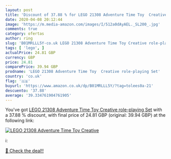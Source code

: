 ```yaml
---
layout: post
title: 'Discount of 37.88 % for LEGO 21308 Adventure Time Toy  Creative '
date: 2020-04-08 20:12:44
image: 'https://m.media-amazon.com/images/I/512a0dAyAEL._SL200_.jpg'
comments: true
category: ofertas
author: ring
slug: 'B01MRLLL5Y-co.uk LEGO 21308 Adventure Time Toy Creative role-playing Set'
tags: [ 'lego', ]
actualPrice: 24.81 GBP
currency: GBP
price: 24.81
comparePrice: 39.94 GBP
prodname: 'LEGO 21308 Adventure Time Toy  Creative role-playing Set'
country: 'co.uk'
flag: '🇬🇧'
buyurl: 'https://www.amazon.co.uk/dp/B01MRLLL5Y/?tag=tolees0a-21'
descuento: '37.88'
average: '39.334761904761905'
---
```


You've got [LEGO 21308 Adventure Time Toy  Creative role-playing Set](https://www.amazon.co.uk/dp/B01MRLLL5Y/?tag=tolees0a-21) with a  37.88 % discount, with final price of 24.81 GBP (original: 39.94 GBP) at the following link:

[![LEGO 21308 Adventure Time Toy  Creative ](https://m.media-amazon.com/images/I/512a0dAyAEL._SL200_.jpg)](https://www.amazon.co.uk/dp/B01MRLLL5Y/?tag=tolees0a-21)

ℹ️:


[🛒 Check the deal!!](https://www.amazon.co.uk/dp/B01MRLLL5Y/?tag=tolees0a-21)
